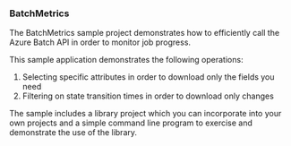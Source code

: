 ### BatchMetrics

The BatchMetrics sample project demonstrates how to efficiently call the Azure Batch API
in order to monitor job progress.

This sample application demonstrates the following operations:

1. Selecting specific attributes in order to download only the fields you need
2. Filtering on state transition times in order to download only changes

The sample includes a library project which you can incorporate into your own projects
and a simple command line program to exercise and demonstrate the use of the library.
